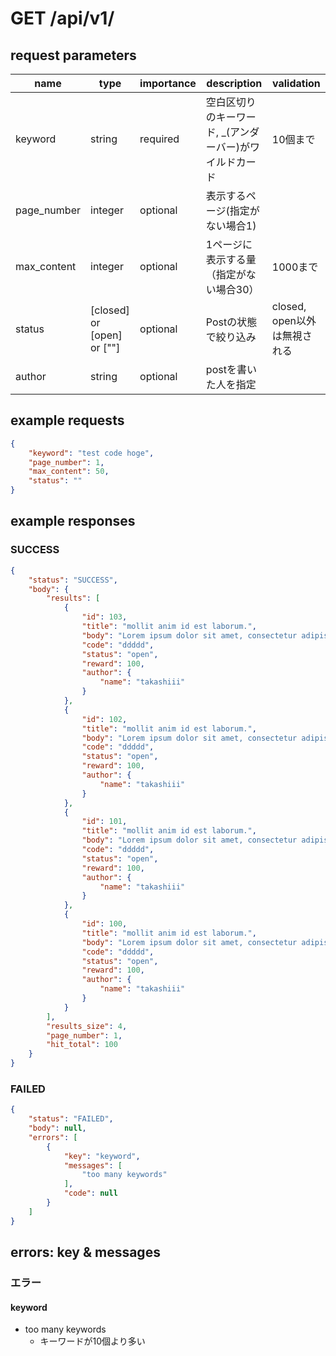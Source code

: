 # GET /api/v1/
## request parameters
| name | type | importance | description | validation | 
| ---- | ---- | ---------- | ----------- | ---------- | 
| keyword | string | required | 空白区切りのキーワード, _(アンダーバー)がワイルドカード | 10個まで | 
| page_number | integer | optional | 表示するページ(指定がない場合1) |  | 
| max_content | integer | optional | 1ページに表示する量（指定がない場合30） | 1000まで | 
| status | [closed] or [open] or [""] | optional | Postの状態で絞り込み | closed, open以外は無視される | 
| author | string | optional | postを書いた人を指定 |  | 
## example requests
```json
{
    "keyword": "test code hoge",
    "page_number": 1,
    "max_content": 50,
    "status": ""
}
```
## example responses
### SUCCESS
```json
{
    "status": "SUCCESS",
    "body": {
        "results": [
            {
                "id": 103,
                "title": "mollit anim id est laborum.",
                "body": "Lorem ipsum dolor sit amet, consectetur adipiscing elit, sed do eiusmod tempor incididunt ut labore et dolore magna aliqua. Ut enim ad minim veniam, quis nostrud exercitation ullamco laboris nisi ut aliquip ex ea commodo consequat. Duis aute irure dolor in reprehenderit in voluptate velit esse cillum dolore eu fugiat nulla pariatur. Excepteur sint occaecat cupidatat non proident, sunt in culpa qui officia deserunt mollit anim id est laborum.",
                "code": "ddddd",
                "status": "open",
                "reward": 100,
                "author": {
                    "name": "takashiii"
                }
            },
            {
                "id": 102,
                "title": "mollit anim id est laborum.",
                "body": "Lorem ipsum dolor sit amet, consectetur adipiscing elit, sed do eiusmod tempor incididunt ut labore et dolore magna aliqua. Ut enim ad minim veniam, quis nostrud exercitation ullamco laboris nisi ut aliquip ex ea commodo consequat. Duis aute irure dolor in reprehenderit in voluptate velit esse cillum dolore eu fugiat nulla pariatur. Excepteur sint occaecat cupidatat non proident, sunt in culpa qui officia deserunt mollit anim id est laborum.",
                "code": "ddddd",
                "status": "open",
                "reward": 100,
                "author": {
                    "name": "takashiii"
                }
            },
            {
                "id": 101,
                "title": "mollit anim id est laborum.",
                "body": "Lorem ipsum dolor sit amet, consectetur adipiscing elit, sed do eiusmod tempor incididunt ut labore et dolore magna aliqua. Ut enim ad minim veniam, quis nostrud exercitation ullamco laboris nisi ut aliquip ex ea commodo consequat. Duis aute irure dolor in reprehenderit in voluptate velit esse cillum dolore eu fugiat nulla pariatur. Excepteur sint occaecat cupidatat non proident, sunt in culpa qui officia deserunt mollit anim id est laborum.",
                "code": "ddddd",
                "status": "open",
                "reward": 100,
                "author": {
                    "name": "takashiii"
                }
            },
            {
                "id": 100,
                "title": "mollit anim id est laborum.",
                "body": "Lorem ipsum dolor sit amet, consectetur adipiscing elit, sed do eiusmod tempor incididunt ut labore et dolore magna aliqua. Ut enim ad minim veniam, quis nostrud exercitation ullamco laboris nisi ut aliquip ex ea commodo consequat. Duis aute irure dolor in reprehenderit in voluptate velit esse cillum dolore eu fugiat nulla pariatur. Excepteur sint occaecat cupidatat non proident, sunt in culpa qui officia deserunt mollit anim id est laborum.",
                "code": "ddddd",
                "status": "open",
                "reward": 100,
                "author": {
                    "name": "takashiii"
                }
            }
        ],
        "results_size": 4,
        "page_number": 1,
        "hit_total": 100
    }
}
```
### FAILED
```json
{
    "status": "FAILED",
    "body": null,
    "errors": [
        {
            "key": "keyword",
            "messages": [
                "too many keywords"
            ],
            "code": null
        }
    ]
}
```
## errors: key & messages
### エラー
#### keyword
- too many keywords
  - キーワードが10個より多い
